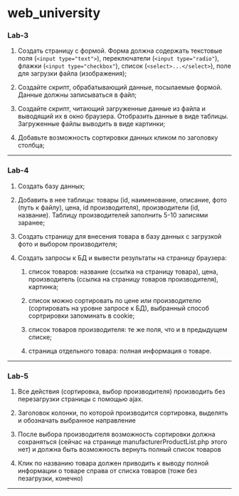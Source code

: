 # web_university
### Lab-3
1. Создать страницу с формой. Форма должна содержать текстовые поля (`<input type="text">`), переключатели (`<input type="radio"`), флажки (`<input type="checkbox"`), список (`<select>...</select>`), поле для загрузки файла (изображения);
2. Создайте скрипт, обрабатывающий данные, посылаемые формой. Данные должны записываться в файл;

3. Создайте скрипт, читающий загруженные данные из файла и выводящий их в окно браузера. Отобразить данные в виде таблицы. Загруженные файлы выводить в виде картинки;

4. Добавьте возможность сортировки данных кликом по заголовку столбца;
---
### Lab-4
1. Создать базу данных;

2. Добавить в нее таблицы: товары (id, наименование, описание, фото (путь к файлу), цена, id производителя), производители (id, название). Таблицу производителей заполнить 5-10 записями заранее;

3. Создать страницу для внесения товара в базу данных с загрузкой фото и выбором производителя;

4. Создать запросы к БД и вывести результаты на страницу браузера:
      1. список товаров: название (ссылка на страницу товара), цена, производитель   (ссылка на страницу товаров производителя), картинка;

      2. список можно сортировать по цене или производителю (сортировать на уровне запросе к БД), выбранный способ сортрировки запоминать в cookie;

      3. список товаров производителя: те же поля, что и в предыдущем списке;

      4. страница отдельного товара: полная информация о товаре.
---
### Lab-5
1. Все действия (сортировка, выбор производителя) производить без перезагрузки страницы с помощью ajax.

2. Заголовок колонки, по которой производится сортировка, выделять и обозначать выбранное направление

3. После выбора производителя возможность сортировки должна сохраняться (сейчас на странице manufacturerProductList.php этого нет) и должна быть возможность вернуть полный список товаров

4. Клик по названию товара должен приводить к выводу полной информации о товаре справа от списка товаров (тоже без пезагрузки, конечно)
---

